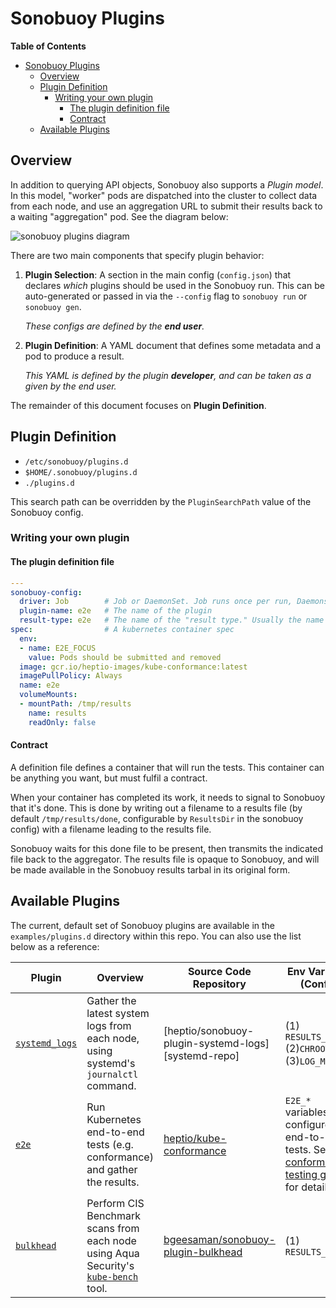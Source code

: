 # Sonobuoy Plugins
<!-- markdown-toc start - Don't edit this section. Run M-x markdown-toc-refresh-toc -->
**Table of Contents**

- [Sonobuoy Plugins](#sonobuoy-plugins)
    - [Overview](#overview)
    - [Plugin Definition](#plugin-definition)
        - [Writing your own plugin](#writing-your-own-plugin)
            - [The plugin definition file](#the-plugin-definition-file)
            - [Contract](#contract)
    - [Available Plugins](#available-plugins)

<!-- markdown-toc end -->

## Overview

In addition to querying API objects, Sonobuoy also supports a *Plugin model*. In this model, "worker" pods are dispatched into the cluster to collect data from each node, and use an aggregation URL to submit their results back to a waiting "aggregation" pod. See the diagram below:

![sonobuoy plugins diagram][diagram]


[diagram]: img/sonobuoy-plugins.png

There are two main components that specify plugin behavior:

1. **Plugin Selection**: A section in the main config (`config.json`) that declares *which* plugins should be used in the Sonobuoy run.
  This can be auto-generated or passed in via the `--config` flag to `sonobuoy run` or `sonobuoy gen`.

    *These configs are defined by the **end user**.*

2. **Plugin Definition**: A YAML document that defines some metadata and a pod to produce a result.

    *This YAML is defined by the plugin **developer**, and can be taken as a given by the end user.*

The remainder of this document focuses on **Plugin Definition**.

## Plugin Definition

- `/etc/sonobuoy/plugins.d`
- `$HOME/.sonobuoy/plugins.d`
- `./plugins.d`

This search path can be overridden by the `PluginSearchPath` value of the Sonobuoy config.

### Writing your own plugin

#### The plugin definition file

``` yaml
---
sonobuoy-config:
  driver: Job        # Job or DaemonSet. Job runs once per run, Daemonset runs on every node per run.
  plugin-name: e2e   # The name of the plugin
  result-type: e2e   # The name of the "result type." Usually the name of the plugin.
spec:                # A kubernetes container spec
  env:
  - name: E2E_FOCUS
    value: Pods should be submitted and removed
  image: gcr.io/heptio-images/kube-conformance:latest
  imagePullPolicy: Always
  name: e2e
  volumeMounts:
  - mountPath: /tmp/results
    name: results
    readOnly: false
```

#### Contract

A definition file defines a container that will run the tests. This container
can be anything you want, but must fulfil a contract.

When your container has completed its work, it needs to signal to Sonobuoy that
it's done. This is done by writing out a filename to a results file (by default
`/tmp/results/done`, configurable by `ResultsDir` in the sonobuoy config) with a
filename leading to the results file.

Sonobuoy waits for this done file to be present, then transmits the indicated
file back to the aggregator. The results file is opaque to Sonobuoy, and will be
made available in the Sonobuoy results tarbal in its original form.

## Available Plugins

The current, default set of Sonobuoy plugins are available in the `examples/plugins.d` directory within this repo. You can also use the list below as a reference:

| Plugin                    | Overview                                                                                     | Source Code Repository                              | Env Variables (Config)                                                                                    |
| ---                       | ---                                                                                          | ---                                                 | ---                                                                                                       |
| [`systemd_logs`][systemd] | Gather the latest system logs from each node, using systemd's `journalctl` command.          | [heptio/sonobuoy-plugin-systemd-logs][systemd-repo] | (1) `RESULTS_DIR`<br>(2)`CHROOT_DIR`<br>(3)`LOG_MINUTES`                                                  |
| [`e2e`][e2e]              | Run Kubernetes end-to-end tests (e.g. conformance) and gather the results.                   | [heptio/kube-conformance][conformance]              | `E2E_*` variables configure the end-to-end tests. See the [conformance testing guide][guide] for details. |
| [`bulkhead`][bulkhead]    | Perform CIS Benchmark scans from each node using Aqua Security's [`kube-bench`][bench] tool. | [bgeesaman/sonobuoy-plugin-bulkhead][bulkhead]      | (1) `RESULTS_DIR`                                                                                         |



[systemd]: /examples/plugins.d/e2e.yaml
[e2e]: /examples/plugins.d/heptio-e2e.yaml
[conformance]: https://github.com/heptio/kube-conformance
[guide]: conformance-testing.md#integration-with-sonobuoy 
[bulkhead]: https://github.com/bgeesaman/sonobuoy-plugin-bulkhead
[bench]: https://github.com/bgeesaman/sonobuoy-plugin-bulkhead

